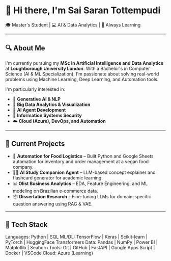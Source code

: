# 👋 Hi there, I'm Sai Saran Tottempudi

🎓 Master's Student | 💻 AI & Data Analytics | 🌱 Always Learning

---

## 🔍 About Me

I'm currently pursuing my **MSc in Artificial Intelligence and Data Analytics** at **Loughborough University London**. With a Bachelor's in Computer Science (AI & ML Specialization), I'm passionate about solving real-world problems using Machine Learning, Deep Learning, and Automation tools.

I'm particularly interested in:
- 🧠 **Generative AI & NLP**
- 🧮 **Big Data Analytics & Visualization**
- 🤖 **AI Agent Development**
- 🔐 **Information Systems Security**
- ☁️ **Cloud (Azure), DevOps, and Automation**

---

## 🚀 Current Projects

- 🔄 **Automation for Food Logistics** – Built Python and Google Sheets automation for inventory and order management at a vegan food company.
- 🧑‍🏫 **AI Study Companion Agent** – LLM-based concept explainer and flashcard generator for academic learning.
- 📊 **Olist Business Analytics** – EDA, Feature Engineering, and ML modeling on Brazilian e-commerce data.
- 📦 **Dissertation Research** – Fine-tuning LLMs for domain-specific question answering using RAG & VAE.

---

## 🧰 Tech Stack

Languages: Python | SQL 
ML/DL: TensorFlow | Keras | Scikit-learn | PyTorch | HuggingFace Transformers
Data: Pandas | NumPy | Power BI | Matplotlib | Seaborn
Tools: Git | GitHub | FastAPI | Google Apps Script | Docker | VSCode
Cloud: Azure (Learning)


<!---
saisarantottempudi/saisarantottempudi is a ✨ special ✨ repository because its `README.md` (this file) appears on your GitHub profile.
You can click the Preview link to take a look at your changes.
--->
